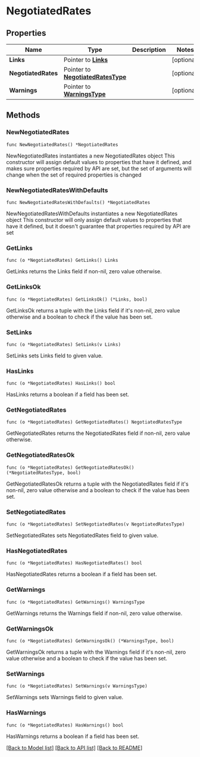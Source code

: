 # NegotiatedRates

## Properties

Name | Type | Description | Notes
------------ | ------------- | ------------- | -------------
**Links** | Pointer to [**Links**](Links.md) |  | [optional] 
**NegotiatedRates** | Pointer to [**NegotiatedRatesType**](NegotiatedRatesType.md) |  | [optional] 
**Warnings** | Pointer to [**WarningsType**](WarningsType.md) |  | [optional] 

## Methods

### NewNegotiatedRates

`func NewNegotiatedRates() *NegotiatedRates`

NewNegotiatedRates instantiates a new NegotiatedRates object
This constructor will assign default values to properties that have it defined,
and makes sure properties required by API are set, but the set of arguments
will change when the set of required properties is changed

### NewNegotiatedRatesWithDefaults

`func NewNegotiatedRatesWithDefaults() *NegotiatedRates`

NewNegotiatedRatesWithDefaults instantiates a new NegotiatedRates object
This constructor will only assign default values to properties that have it defined,
but it doesn't guarantee that properties required by API are set

### GetLinks

`func (o *NegotiatedRates) GetLinks() Links`

GetLinks returns the Links field if non-nil, zero value otherwise.

### GetLinksOk

`func (o *NegotiatedRates) GetLinksOk() (*Links, bool)`

GetLinksOk returns a tuple with the Links field if it's non-nil, zero value otherwise
and a boolean to check if the value has been set.

### SetLinks

`func (o *NegotiatedRates) SetLinks(v Links)`

SetLinks sets Links field to given value.

### HasLinks

`func (o *NegotiatedRates) HasLinks() bool`

HasLinks returns a boolean if a field has been set.

### GetNegotiatedRates

`func (o *NegotiatedRates) GetNegotiatedRates() NegotiatedRatesType`

GetNegotiatedRates returns the NegotiatedRates field if non-nil, zero value otherwise.

### GetNegotiatedRatesOk

`func (o *NegotiatedRates) GetNegotiatedRatesOk() (*NegotiatedRatesType, bool)`

GetNegotiatedRatesOk returns a tuple with the NegotiatedRates field if it's non-nil, zero value otherwise
and a boolean to check if the value has been set.

### SetNegotiatedRates

`func (o *NegotiatedRates) SetNegotiatedRates(v NegotiatedRatesType)`

SetNegotiatedRates sets NegotiatedRates field to given value.

### HasNegotiatedRates

`func (o *NegotiatedRates) HasNegotiatedRates() bool`

HasNegotiatedRates returns a boolean if a field has been set.

### GetWarnings

`func (o *NegotiatedRates) GetWarnings() WarningsType`

GetWarnings returns the Warnings field if non-nil, zero value otherwise.

### GetWarningsOk

`func (o *NegotiatedRates) GetWarningsOk() (*WarningsType, bool)`

GetWarningsOk returns a tuple with the Warnings field if it's non-nil, zero value otherwise
and a boolean to check if the value has been set.

### SetWarnings

`func (o *NegotiatedRates) SetWarnings(v WarningsType)`

SetWarnings sets Warnings field to given value.

### HasWarnings

`func (o *NegotiatedRates) HasWarnings() bool`

HasWarnings returns a boolean if a field has been set.


[[Back to Model list]](../README.md#documentation-for-models) [[Back to API list]](../README.md#documentation-for-api-endpoints) [[Back to README]](../README.md)


